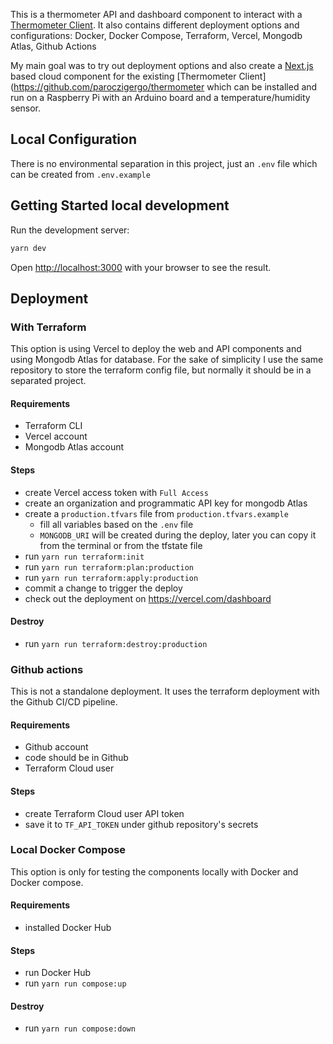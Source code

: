 This is a thermometer API and dashboard component to interact with a [Thermometer Client](https://github.com/paroczigergo/thermometer).
It also contains different deployment options and configurations: Docker, Docker Compose, Terraform, Vercel, Mongodb Atlas, Github Actions

My main goal was to try out deployment options and also create a [Next.js](https://nextjs.org/) based cloud component for the existing [Thermometer Client](https://github.com/paroczigergo/thermometer which can be installed and run on a Raspberry Pi with an Arduino board and a temperature/humidity sensor.


## Local Configuration
There is no environmental separation in this project, just an `.env` file which can be created from `.env.example`

## Getting Started local development

Run the development server:

```bash
yarn dev
```

Open [http://localhost:3000](http://localhost:3000) with your browser to see the result.

## Deployment

### With Terraform
This option is using Vercel to deploy the web and API components and using Mongodb Atlas for database. For the sake of simplicity I use the same repository to store the terraform config file, but normally it should be in a separated project.

#### Requirements
- Terraform CLI
- Vercel account
- Mongodb Atlas account
#### Steps
- create Vercel access token with `Full Access`
- create an organization and programmatic API key for mongodb Atlas
- create a `production.tfvars` file from `production.tfvars.example`
    - fill all variables based on the `.env` file
    - `MONGODB_URI` will be created during the deploy, later you can copy it from the terminal or from the tfstate file
- run `yarn run terraform:init`
- run `yarn run terraform:plan:production`
- run `yarn run terraform:apply:production`
- commit a change to trigger the deploy
- check out the deployment on https://vercel.com/dashboard

#### Destroy
- run `yarn run terraform:destroy:production`

### Github actions
This is not a standalone deployment. It uses the terraform deployment with the Github CI/CD pipeline.

#### Requirements
- Github account
- code should be in Github
- Terraform Cloud user

#### Steps
- create Terraform Cloud user API token
- save it to `TF_API_TOKEN` under github repository's secrets

### Local Docker Compose
This option is only for testing the components locally with Docker and Docker compose.

#### Requirements
- installed Docker Hub

#### Steps
- run Docker Hub
- run `yarn run compose:up`

#### Destroy
- run `yarn run compose:down`